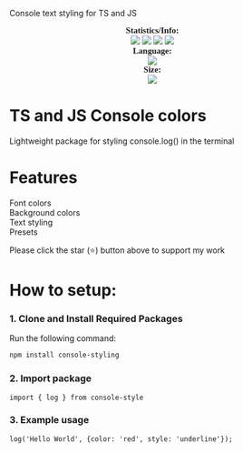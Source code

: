 Console text styling for TS and JS

<p align="center">
    <a style="font-size:15px;font-family:verdana"><b>Statistics/Info:</b></a><br>
    <img src="https://img.shields.io/github/forks/rdeets/Console-Styling?label=Forks&color=lime&logo=githubactions&logoColor=lime">
    <img src="https://img.shields.io/github/stars/rdeets/Console-Styling?label=Stars&color=yellow&logo=reverbnation&logoColor=yellow">
    <img src="https://img.shields.io/github/license/rdeets/Console-Styling?label=License&color=808080&logo=gitbook&logoColor=808080">
    <img src="https://img.shields.io/github/issues/rdeets/Console-Styling?label=Issues&color=red&logo=ifixit&logoColor=red">
    <br>
    <a style="font-size:15px;font-family:verdana"><b>Language:</b></a><br>
    <img src="https://img.shields.io/badge/Typescript-100000?label=Made%20with:&style=flat&logo=typescript&color=blue">
    <br>
    <a style="font-size:15px;font-family:verdana"><b>Size:</b></a><br>
     <img src="https://img.shields.io/github/languages/code-size/rdeets/Console-Styling">
     <br>
</p>

# TS and JS Console colors

Lightweight package for styling console.log() in the terminal

# Features

Font colors <br />
Background colors <br />
Text styling <br />
Presets <br />

Please click the star (⭐️) button above to support my work

# How to setup:

### 1. Clone and Install Required Packages

Run the following command:

```bash
npm install console-styling
```

### 2. Import package

```
import { log } from console-style
```

### 3. Example usage

```
log('Hello World', {color: 'red', style: 'underline'});
```
